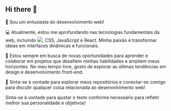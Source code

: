 ## Hi there 👋

🌟 Sou um entusiasta do desenvolvimento web!

💻 Atualmente, estou me aprofundando nas tecnologias fundamentais da web, incluindo <img src="https://img.shields.io/badge/HTML5-E34F26?style=for-the-badge&logo=html5&logoColor=white">, CSS, JavaScript e React. Minha paixão é transformar ideias em interfaces dinâmicas e funcionais.

🚀 Estou sempre em busca de novas oportunidades para aprender e colaborar em projetos que desafiem minhas habilidades e ampliem meus horizontes. No meu tempo livre, gosto de explorar as últimas tendências em design e desenvolvimento front-end.

🔗 Sinta-se à vontade para explorar meus repositórios e conectar-se comigo para discutir qualquer coisa relacionada ao desenvolvimento web!

Sinta-se à vontade para ajustar o texto conforme necessário para refletir melhor sua personalidade e objetivos!
